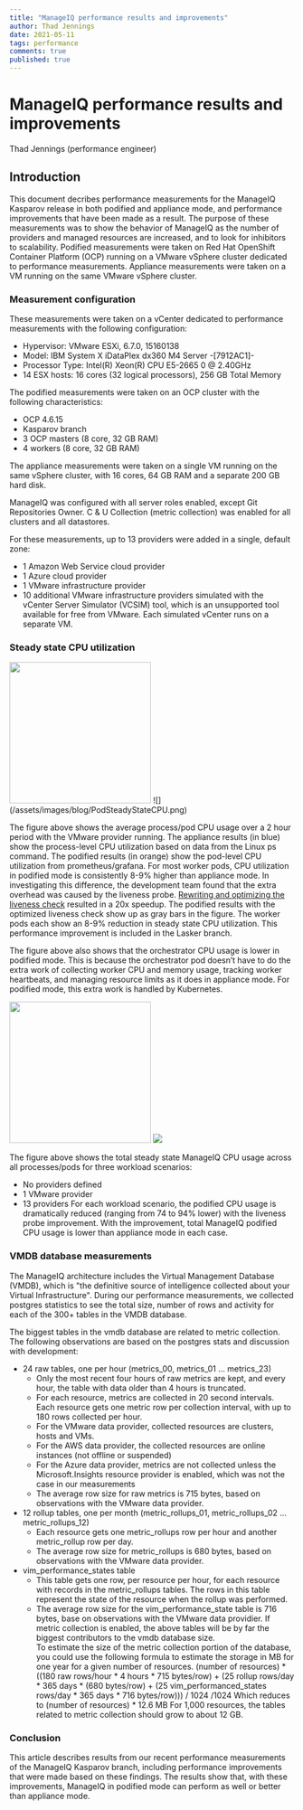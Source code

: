```yaml
---
title: "ManageIQ performance results and improvements"
author: Thad Jennings
date: 2021-05-11
tags: performance
comments: true
published: true
---
```



# ManageIQ performance results and improvements

Thad Jennings (performance engineer)


## Introduction

This document decribes performance measurements for the ManageIQ Kasparov release in both podified and appliance mode, and performance improvements that have been made as a result.  The purpose of these measurements was to show the behavior of ManageIQ as the number of providers and managed resources are increased, and to look for inhibitors to scalability.  Podified measurements were taken on Red Hat OpenShift Container Platform (OCP) running on a VMware vSphere cluster dedicated to performance measurements.  Appliance measurements were taken on a VM running on the same VMware vSphere cluster.  

### Measurement configuration

These measurements were taken on a vCenter dedicated to performance measurements with the following configuration:
* Hypervisor:		VMware ESXi, 6.7.0, 15160138
* Model:			IBM System X iDataPlex dx360 M4 Server -[7912AC1]-
* Processor Type:		Intel(R) Xeon(R) CPU E5-2665 0 @ 2.40GHz
* 14 ESX hosts: 		16 cores (32 logical processors), 256 GB Total Memory

The podified measurements were taken on an OCP cluster with the following characteristics:
* OCP 4.6.15
* Kasparov branch
* 3 OCP masters (8 core, 32 GB RAM)
* 4 workers (8 core, 32 GB RAM)

The appliance measurements were taken on a single VM running on the same vSphere cluster, with 16 cores, 64 GB RAM and a separate 200 GB hard disk.

ManageIQ was configured with all server roles enabled, except Git Repositories Owner.  C & U Collection (metric collection) was enabled for all clusters and all datastores.

For these measurements, up to 13 providers were added in a single, default zone:
* 1 Amazon Web Service cloud provider
* 1 Azure cloud provider
* 1 VMware infrastructure provider
* 10 additional VMware infrastructure providers simulated with the vCenter Server Simulator (VCSIM) tool, which is an unsupported tool available for free from VMware.  Each simulated vCenter runs on a separate VM.  

### Steady state CPU utilization
<img src="/assets/images/blog/PodSteadyStateCPU.png" width="250">
![](/assets/images/blog/PodSteadyStateCPU.png)

The figure above shows the average process/pod CPU usage over a 2 hour period with the VMware provider running.  The appliance results (in blue) show the process-level CPU utilization based on data from the Linux ps command.   The podified results (in orange) show the pod-level CPU utilization from prometheus/grafana.  For most worker pods, CPU utilization in podified mode is consistently 8-9% higher than appliance mode.  In investigating this difference, the development team found that the extra overhead was caused by the liveness probe.  [Rewriting and optimizing the liveness check](https://github.com/ManageIQ/manageiq/pull/688) resulted in a 20x speedup.  The podified results with the optimized liveness check show up as gray bars in the figure.  The worker pods each show an 8-9% reduction in steady state CPU utilization.  This performance improvement is included in the Lasker branch. 

The figure above also shows that the orchestrator CPU usage is lower in podified mode.  This is because the orchestrator pod doesn’t have to do the extra work of collecting worker CPU and memory usage, tracking worker heartbeats, and managing resource limits as it does in appliance mode.  For podified mode, this extra work is handled by Kubernetes.

 <img src="/assets/images/blog/TotalSteadyStateCPU.png" width="250"></a>
![](/assets/images/blog/TotalSteadyStateCPU.png)

The figure above shows the total steady state ManageIQ CPU usage across all processes/pods for three workload scenarios:
* No providers defined
* 1 VMware provider
* 13 providers
For each workload scenario, the podified CPU usage is dramatically reduced (ranging from 74 to 94% lower) with the liveness probe improvement.  With the improvement, total ManageIQ podified CPU usage is lower than appliance mode in each case.

### VMDB database measurements
The ManageIQ architecture includes the Virtual Management Database (VMDB), which is "the definitive source of intelligence collected about your Virtual Infrastructure".  During our performance measurements, we collected postgres statistics to see the total size, number of rows and activity for each of the 300+ tables in the VMDB database.

The biggest tables in the vmdb database are related to metric collection.  The following observations are based on the postgres stats and discussion with development:
* 24 raw tables, one per hour (metrics_00, metrics_01 … metrics_23)
  * Only the most recent four hours of raw metrics are kept, and every hour, the table with data older than 4 hours is truncated.
  * For each resource, metrics are collected in 20 second intervals.  Each resource gets one metric row per collection interval, with up to 180 rows collected per hour.  
  * For the VMware data provider, collected resources are clusters, hosts and VMs.  
  * For the AWS data provider, the collected resources are online instances (not offline or suspended)
  * For the Azure data provider, metrics are not collected unless the Microsoft.Insights resource provider is enabled, which was not the case in our measurements
  * The average row size for raw metrics is 715 bytes, based on observations with the VMware data provider.
* 12 rollup tables, one per month (metric_rollups_01, metric_rollups_02 … metric_rollups_12)
  * Each resource gets one metric_rollups row per hour and another metric_rollup row per day.
  * The average row size for metric_rollups is 680 bytes, based on observations with the VMware data provider.
* vim_performance_states table
  * This table gets one row, per resource per hour, for each resource with records in the metric_rollups tables.  The rows in this table represent the state of the resource when the rollup was performed. 
  * The average row size for the vim_performance_state table is 716 bytes, base on observations with the VMware data providier.
If metric collection is enabled, the above tables will be by far the biggest contributors to the vmdb database size.  
To estimate the size of the metric collection portion of the database, you could use the following formula to estimate the storage in MB for one year for a given number of resources.
    (number of resources) * ((180 raw rows/hour * 4 hours * 715 bytes/row) +  (25 rollup rows/day  * 365 days * (680 bytes/row) + (25 vim_performanced_states rows/day * 365 days * 716 bytes/row))) / 1024 /1024
Which reduces to 
    (number of resources) * 12.6 MB 
For 1,000 resources, the tables related to metric collection should grow to about 12 GB.

### Conclusion
This article describes results from our recent performance measurements of the ManageIQ Kasparov branch, including performance improvements that were made based on these findings.  The results show that, with these improvements, ManageIQ in podified mode can perform as well or better than appliance mode.
